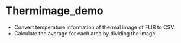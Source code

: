 # Thermimage_demo
- Convert temperature information of thermal image of FLIR to CSV.
- Calculate the average for each area by dividing the image.